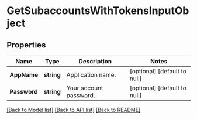 # GetSubaccountsWithTokensInputObject

## Properties
Name | Type | Description | Notes
------------ | ------------- | ------------- | -------------
**AppName** | **string** | Application name. | [optional] [default to null]
**Password** | **string** | Your account password. | [optional] [default to null]

[[Back to Model list]](../README.md#documentation-for-models) [[Back to API list]](../README.md#documentation-for-api-endpoints) [[Back to README]](../README.md)


